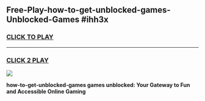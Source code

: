 
## Free-Play-how-to-get-unblocked-games-Unblocked-Games #ihh3x
<h3>
<a href="https://news.freeplayer.one?title=how-to-get-unblocked-games&ref=8M">CLICK TO PLAY</a></h3>
<hr>

<h3>
<a href="https://news.freeplayer.one?title=how-to-get-unblocked-games&ref=8M">CLICK 2 PLAY</a>
  
</h3>

<a href="https://news.freeplayer.one?title=how-to-get-unblocked-games&ref=8M"><img src="https://clearcache.store/games.png"></a>


**how-to-get-unblocked-games games unblocked: Your Gateway to Fun and Accessible Online Gaming**
